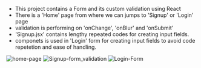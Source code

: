 * This project contains a Form and its custom validation using React
* There is a 'Home' page from where we can jumps to 'Signup' or 'Login' page 
* validation is performing on 'onChange', 'onBlur' and 'onSubmit'
* 'Signup.jsx' contains lengthy repeated codes for creating input fields.
*  componets is used in 'Login' form for creating input fields to avoid code repetetion and ease of handling.


![home-page](https://github.com/aswintrikkur/Mern-Tasks/assets/125629462/99445b31-b1f2-4bce-bbb3-a005deae16cd)
![Signup-form_validation](https://github.com/aswintrikkur/Mern-Tasks/assets/125629462/414b3fc7-d41a-4b58-af21-231be5ca333e)
![Login-Form](https://github.com/aswintrikkur/Mern-Tasks/assets/125629462/867e2ebb-de56-46e2-bebc-9f0d3b3ee923)
